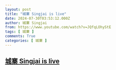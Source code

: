 ```yaml
---
layout: post
title: "城寨 Singjai is live"
date: 2024-07-30T03:53:12.000Z
author: 城寨 Singjai
from: https://www.youtube.com/watch?v=JQfqLOhyStE
tags: [ 城寨 ]
comments: True
categories: [ 城寨 ]
---
```

<!--1722311592000-->
[城寨 Singjai is live](https://www.youtube.com/watch?v=JQfqLOhyStE)
------

<div>

</div>
